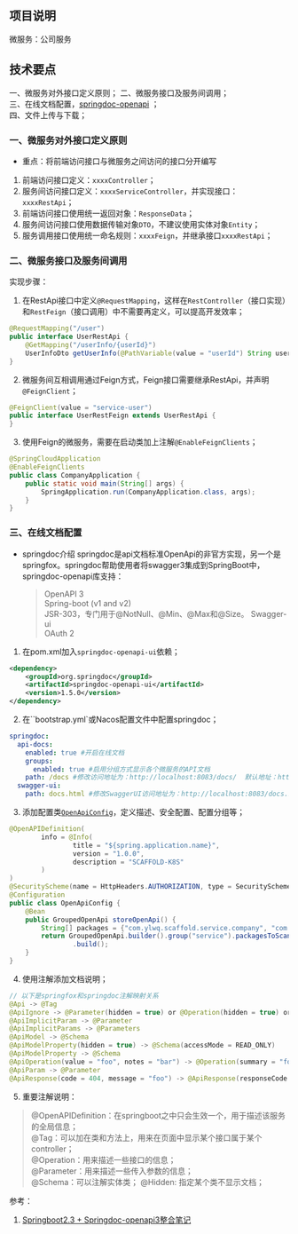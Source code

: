 ## 项目说明
微服务：公司服务

## 技术要点  
一、微服务对外接口定义原则；
二、微服务接口及服务间调用；  
三、在线文档配置，[springdoc-openapi](https://github.com/springdoc/springdoc-openapi) ；  
四、文件上传与下载；  

### 一、微服务对外接口定义原则
* 重点：将前端访问接口与微服务之间访问的接口分开编写
1. 前端访问接口定义：`xxxxController`；
2. 服务间访问接口定义：`xxxxServiceController`，并实现接口：`xxxxRestApi`；
3. 前端访问接口使用统一返回对象：`ResponseData`；
4. 服务间访问接口使用数据传输对象`DTO`，不建议使用实体对象`Entity`；
5. 服务调用接口使用统一命名规则：`xxxxFeign`，并继承接口`xxxxRestApi`；

### 二、微服务接口及服务间调用
实现步骤：
1. 在RestApi接口中定义`@RequestMapping`，这样在`RestController`（接口实现）和`RestFeign`（接口调用）中不需要再定义，可以提高开发效率；
```java
@RequestMapping("/user")
public interface UserRestApi {
    @GetMapping("/userInfo/{userId}")
    UserInfoDto getUserInfo(@PathVariable(value = "userId") String userId);
}
```
2. 微服务间互相调用通过Feign方式，Feign接口需要继承RestApi，并声明`@FeignClient`；
```java
@FeignClient(value = "service-user")
public interface UserRestFeign extends UserRestApi {
}
```
3. 使用Feign的微服务，需要在启动类加上注解`@EnableFeignClients`；
```java
@SpringCloudApplication
@EnableFeignClients
public class CompanyApplication {
    public static void main(String[] args) {
        SpringApplication.run(CompanyApplication.class, args);
    }
}
```

### 三、在线文档配置
* springdoc介绍 
  springdoc是api文档标准OpenApi的非官方实现，另一个是springfox。springdoc帮助使用者将swagger3集成到SpringBoot中，springdoc-openapi库支持：
  > OpenAPI 3  
  > Spring-boot (v1 and v2)  
  > JSR-303，专门用于@NotNull、@Min、@Max和@Size。 Swagger-ui  
  > OAuth 2  
1. 在pom.xml加入`springdoc-openapi-ui`依赖；
```xml
<dependency>
    <groupId>org.springdoc</groupId>
    <artifactId>springdoc-openapi-ui</artifactId>
    <version>1.5.0</version>
</dependency>
```
2. 在``bootstrap.yml`或Nacos配置文件中配置springdoc；
```yaml
springdoc:
  api-docs:
    enabled: true #开启在线文档
    groups:
      enabled: true #启用分组方式显示各个微服务的API文档
    path: /docs #修改访问地址为：http://localhost:8083/docs/  默认地址：http://localhost:8083/v3/api-docs/
  swagger-ui:
    path: docs.html #修改SwaggerUI访问地址为：http://localhost:8083/docs.html  默认访问地址：http://localhost:8083/swagger-ui.html
```
3. 添加配置类[`OpenApiConfig`](src/main/java/com/ylwq/scaffold/service/company/config/OpenApiConfig.java)，定义描述、安全配置、配置分组等；
```java
@OpenAPIDefinition(
        info = @Info(
                title = "${spring.application.name}",
                version = "1.0.0",
                description = "SCAFFOLD-K8S"
        )
)
@SecurityScheme(name = HttpHeaders.AUTHORIZATION, type = SecuritySchemeType.HTTP, bearerFormat = "JWT", scheme = "bearer")
@Configuration
public class OpenApiConfig {
    @Bean
    public GroupedOpenApi storeOpenApi() {
        String[] packages = {"com.ylwq.scaffold.service.company", "com.ylwq.scaffold.service.user"};
        return GroupedOpenApi.builder().group("service").packagesToScan(packages)
                .build();
    }
}
```
4. 使用注解添加文档说明；
```java
// 以下是springfox和springdoc注解映射关系
@Api -> @Tag
@ApiIgnore -> @Parameter(hidden = true) or @Operation(hidden = true) or @Hidden
@ApiImplicitParam -> @Parameter
@ApiImplicitParams -> @Parameters
@ApiModel -> @Schema
@ApiModelProperty(hidden = true) -> @Schema(accessMode = READ_ONLY)
@ApiModelProperty -> @Schema
@ApiOperation(value = "foo", notes = "bar") -> @Operation(summary = "foo", description = "bar")
@ApiParam -> @Parameter
@ApiResponse(code = 404, message = "foo") -> @ApiResponse(responseCode = "404", description = "foo")
```
5. 重要注解说明：
> @OpenAPIDefinition：在springboot之中只会生效一个，用于描述该服务的全局信息；  
> @Tag：可以加在类和方法上，用来在页面中显示某个接口属于某个controller；  
> @Operation：用来描述一些接口的信息；  
> @Parameter：用来描述一些传入参数的信息；  
> @Schema：可以注解实体类；
> @Hidden: 指定某个类不显示文档；  

参考：
1. [Springboot2.3 + Springdoc-openapi3整合笔记](https://blog.csdn.net/zxt521yt/article/details/110558598)